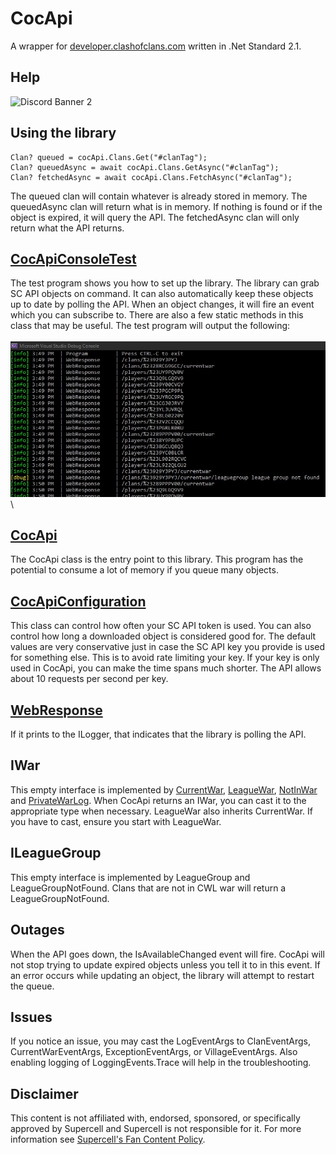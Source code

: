 # CocApi
A wrapper for [developer.clashofclans.com](https://developer.clashofclans.com/#/) written in .Net Standard 2.1.
 
## Help  
![Discord Banner 2](https://discordapp.com/api/guilds/701245583444279328/widget.png?style=banner2)

## Using the library
```
Clan? queued = cocApi.Clans.Get("#clanTag");
Clan? queuedAsync = await cocApi.Clans.GetAsync("#clanTag");
Clan? fetchedAsync = await cocApi.Clans.FetchAsync("#clanTag");
```
The queued clan will contain whatever is already stored in memory.
The queuedAsync clan will return what is in memory.  If nothing is found or if the object is expired, it will query the API.
The fetchedAsync clan will only return what the API returns.

## [CocApiConsoleTest](/CocApiConsoleTest)
The test program shows you how to set up the library.
The library can grab SC API objects on command.
It can also automatically keep these objects up to date by polling the API.
When an object changes, it will fire an event which you can subscribe to.
There are also a few static methods in this class that may be useful.
The test program will output the following:<br/><br/>
![Test Program console output](/images/console.jpg)\

## [CocApi](/CocApiLibrary/CocApi)
The CocApi class is the entry point to this library.
This program has the potential to consume a lot of memory if you queue many objects.

## [CocApiConfiguration](/CocApiLibrary/CocApiConfiguration.cs)
This class can control how often your SC API token is used.
You can also control how long a downloaded object is considered good for.
The default values are very conservative just in case the SC API key you provide is used for something else.
This is to avoid rate limiting your key.
If your key is only used in CocApi, you can make the time spans much shorter.
The API allows about 10 requests per second per key.

## [WebResponse](/CocApiLibrary/WebResponse.cs)
If it prints to the ILogger, that indicates that the library is polling the API.

## IWar
This empty interface is implemented by [CurrentWar](/CocApiLibrary/Models/War/CurrentWar.cs), [LeagueWar](/CocApiLibrary/Models/War/LeagueWar.cs), [NotInWar](/CocApiLibrary/Models/War/NotInWar.cs) and [PrivateWarLog](/CocApiLibrary/Models/War/PrivateWarLog.cs).
When CocApi returns an IWar, you can cast it to the appropriate type when necessary.
LeagueWar also inherits CurrentWar.  If you have to cast, ensure you start with LeagueWar.

## ILeagueGroup
This empty interface is implemented by LeagueGroup and LeagueGroupNotFound.  Clans that are not in CWL war will return a LeagueGroupNotFound.

## Outages
When the API goes down, the IsAvailableChanged event will fire.
CocApi will not stop trying to update expired objects unless you tell it to in this event.
If an error occurs while updating an object, the library will attempt to restart the queue.

## Issues
If you notice an issue, you may cast the LogEventArgs to ClanEventArgs, CurrentWarEventArgs, ExceptionEventArgs, or VillageEventArgs.
Also enabling logging of LoggingEvents.Trace will help in the troubleshooting.

## Disclaimer
This content is not affiliated with, endorsed, sponsored, or specifically approved by Supercell and Supercell is not responsible for it. For more information see [Supercell's Fan Content Policy](https://supercell.com/en/fan-content-policy/).